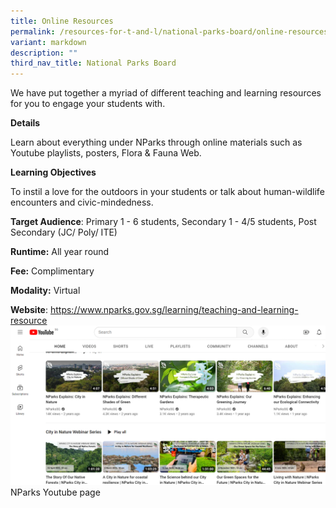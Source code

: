 ```yaml
---
title: Online Resources
permalink: /resources-for-t-and-l/national-parks-board/online-resources/
variant: markdown
description: ""
third_nav_title: National Parks Board
---
```

We have put together a myriad of different teaching and learning resources for you to engage your students with.

**Details**

Learn about everything under NParks through online materials such as Youtube playlists, posters, Flora & Fauna Web.

**Learning Objectives**

To instil a love for the outdoors in your students or talk about human-wildlife encounters and civic-mindedness.

**Target Audience**: Primary 1 - 6 students, Secondary 1 - 4/5 students, Post Secondary (JC/ Poly/ ITE)

**Runtime:** All year round

**Fee:** Complimentary

**Modality:** Virtual

**Website**: https://www.nparks.gov.sg/learning/teaching-and-learning-resource
![](/images/nparks_online_resource_1.PNG)NParks Youtube page